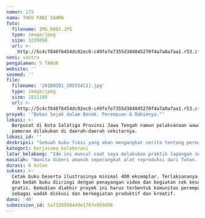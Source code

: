 ```yaml
---
nomor: 175
nama: THEO FANI ZAHRA
foto:
  filename: IMG_6003.JPG
  type: image/jpeg
  size: 3229898
  url: >-
    http://5c4cf848f6454dc02ec8-c49fe7e7355d384845270f4a7a0a7aa1.r53.cf2.rackcdn.com/5a4f5c83-4694-4b88-b349-d9358f03279d/IMG_6003.JPG
seni: sastra
pengalaman: 5 TAHUN
website: ''
sosmed: ''
file:
  filename: '20180201_205554[1].jpg'
  type: image/jpeg
  size: 1811108
  url: >-
    http://5c4cf848f6454dc02ec8-c49fe7e7355d384845270f4a7a0a7aa1.r53.cf2.rackcdn.com/3c5e1750-0980-42ed-9a49-775770f96392/20180201_205554[1].jpg
proyek: '"Bebas Sejak dalam Benak. Perempuan & Rahimnya."'
lokasi: >-
  Berpusat di Kota Salatiga Provinsi Jawa Tengah namun pelaksanaan wawancara dan
  pameran dilakukan di daerah-daerah sekitarnya.
lokasi_id: ''
deskripsi: "Sebuah buku fiksi yang akan mengangkat cerita tentang perempuan dengan rahimnya, perasaannya, budayanya dan amanah dari Tuhannya. Dalam buku ini saya ingin berbagi tentang kesehatan reproduksi, ilmu kesehatan ibu dan anak, serta pengalaman-pengalaman kurang menguntungkan yang sering dialami perempuan, namun dikemas dalam cerita fiksi. Terlebih dalam buku ini, saya ingin banyak membahas tentang pernikahan dini yang dianggap sebagai sumber permasalah kesehatan perempuan.\r\nDalam pembuatan buku ini saya butuh riset dengan mewawancarai minimal 3 perempuan yang akan atau telah menikah diusia dini. Proses riset ini juga akan saya dokumentasikan dalam bentuk video diary.\r\nNantinya, hasil karya buku dan video akan ditampilkan serta didiskusikan dalam berbagai acara seni dan kelompok-kelompok remaja di daerah yang angka pernikahan dininya masih tinggi. Selanjutnya saya ingin membangun komunitas perempuan yang aktif dan konsisten membahas isu-isu tentang perempuan, hak perempuan, meyelesaikan masalah serta memberdayakan diri bersama.\r\n"
kategori: kerjasama_kolaborasi
latar_belakang: "Ide ini muncul saat saya melakukan praktik lapangan sebagai mahasiswi kebidanan. Saya melihat pemandangan buruk yang harus perempuan alami berkaitan dengan rahim dan jiwanya. Masuk di ruang kebidanan dan kandungan sama saja membuka pintu kehidupan perempuan yang selama ini tersembunyi. Teriakaannya yang keras diredam oleh tembok-tembok.\r\nDi ruang persalinan saya mendampingi anak berumur 15 tahun berusaha mengejan mengeluarkan bayinya, jalan lahirnya harus di-episiotomi (dilebarkan dengan cara digunting) karena kaku (foktor usia muda). Dilain hari saya mendampingi seorang mahasiswi bersalin tanpa keluarga. Siapa yang mampu membayangkan, sepulang dari ruang bersalin gadis itu pulang ke kos membawa bayinya sendiri? Saya juga pernah menolong persalinan di desa terpencil namun bayinya terlanjur meninggal karena letak sungsang dan kepalanya masih menggantung di vagina sejak setengah jam yang lalu. Belum lagi ketika saya harus menenangkan pasien pre-operasi karena kehamilan ektopik (kehamilan di luar kandungan), sedangkan janin yang dikandung adalah tinggalan mantan pacarnya. Membuatnya ditimpa ketakutan pada lelaki dan berjanji bahwa kelak tidak ingin menikah. Dan masih banyak cerita lagi tentang perempuan dan rahimnya. \r\nSaya berharap perempuan lain juga ikut menyimak cerita itu sehingga timbul kemauan, kesadaran dan kemandirian untuk menyayangi rahim dan tubuhnya. Juga timbul kepedulian pada sesama perempuan yang masih kurang beruntung."
masalah: "Wanita diberi amanah seperangkat alat reproduksi dari Tuhan. Namun, seringkali manah itu menjadi sumber ketidak bahagiaannya. Rahim, vagina, payudara dan tubuhnya, disisi lain adalah sebuah keindahan yang bisa berujung pada malapetaka. Saya berharap dengan wanita mengenali amanah itu, selanjutnya kami bisa menjaga diri, memberdayakan diri dan saling menjaga dengan terus peduli dan belajar. \r\nSudah semestinya kami memiliki ruang belajar mengenai segala sifat dan keunikan yang perempuan miliki. Karena ternyata ada banyak hal unik yang dimiliki oleh perempuan, dan apresiasi itu harus dimulai oleh diri sendiri. Seseorang akan mencintai diri kita sebagaimana jalan kita dalam mencintai diri sendiri."
durasi: 8 bulan
sukses: >-
  Cetak buku beserta ilustrasinya minimal 400 eksemplar. Terlaksananya pameran
  dan bedah buku diiringi dengan penayangan video dan kegiatan cek kesehatan
  gratis. Kemudian diakhir proyek ini harus terbentuk komunitas perempuan
  sebagai wadah diskusi dan berkegiatan produktif dan kreatif.
dana: '40'
submission_id: 5a73289504d9e1787e959d98
---
```

